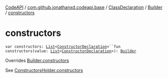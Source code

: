 [CodeAPI](../../../index.md) / [com.github.jonathanxd.codeapi.base](../../index.md) / [ClassDeclaration](../index.md) / [Builder](index.md) / [constructors](.)

# constructors

`var constructors: `[`List`](https://kotlinlang.org/api/latest/jvm/stdlib/kotlin.collections/-list/index.html)`<`[`ConstructorDeclaration`](../../-constructor-declaration/index.md)`>``fun constructors(value: `[`List`](https://kotlinlang.org/api/latest/jvm/stdlib/kotlin.collections/-list/index.html)`<`[`ConstructorDeclaration`](../../-constructor-declaration/index.md)`>): `[`Builder`](index.md)

Overrides [Builder.constructors](../../-constructors-holder/-builder/constructors.md)

See [ConstructorsHolder.constructors](../../-constructors-holder/constructors.md)

